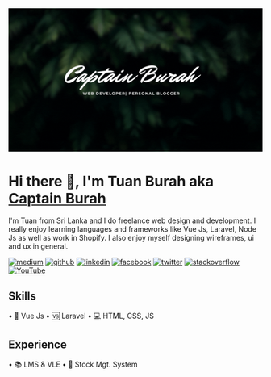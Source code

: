 <!--![Me](https://github.com/captain-burah/captain-burah/blob/main/Organic%20Makeup%20_%20Sustainable%20Style%20(2).png)-->
<img src="https://github.com/captain-burah/captain-burah/blob/main/Captain%20Burah%20(4).gif" />

# Hi there 👋, I'm Tuan Burah aka **[Captain Burah](https://www.instagram.com/captain_burah/)**
I'm Tuan from Sri Lanka and I do freelance web design and development. I really enjoy learning languages and frameworks like Vue Js, Laravel, Node Js as well as work in Shopify. I also enjoy myself designing wireframes, ui and ux in general.

 [<img src='https://cdn.jsdelivr.net/npm/simple-icons@3.0.1/icons/medium.svg' alt='medium' height='40'>](https://tuanburah.medium.com/)  [<img src='https://cdn.jsdelivr.net/npm/simple-icons@3.0.1/icons/github.svg' alt='github' height='40'>](https://github.com/https://github.com/captain-burah)  [<img src='https://cdn.jsdelivr.net/npm/simple-icons@3.0.1/icons/linkedin.svg' alt='linkedin' height='40'>](https://www.linkedin.com/in/https://www.linkedin.com/in/tuan-burah//)  [<img src='https://cdn.jsdelivr.net/npm/simple-icons@3.0.1/icons/facebook.svg' alt='facebook' height='40'>](https://www.facebook.com/https://www.facebook.com/captainburah)  [<img src='https://cdn.jsdelivr.net/npm/simple-icons@3.0.1/icons/twitter.svg' alt='twitter' height='40'>](https://twitter.com/https://twitter.com/Tuan_Burah)  [<img src='https://cdn.jsdelivr.net/npm/simple-icons@3.0.1/icons/stackoverflow.svg' alt='stackoverflow' height='40'>](https://stackoverflow.com/users/https://stackoverflow.com/users/14991937/captain-burah)  [<img src='https://cdn.jsdelivr.net/npm/simple-icons@3.0.1/icons/youtube.svg' alt='YouTube' height='40'>](https://www.youtube.com/channel/https://www.youtube.com/channel/UCulXZgnb_G_r4aCyybXrHcA) 

## Skills
• 🔰 Vue Js
• 🆚 Laravel
• 💻 HTML, CSS, JS

## Experience
• 📚 LMS & VLE
• 🥕 Stock Mgt. System
